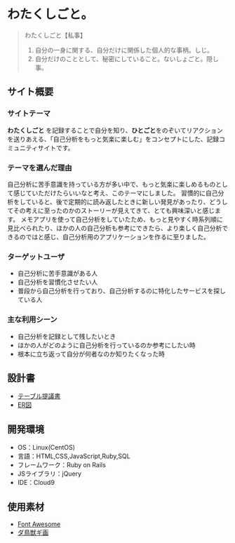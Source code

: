 # わたくしごと。

> わたくしごと【私事】
> 1. 自分の一身に関する、自分だけに関係した個人的な事柄。しじ。
> 2. 自分だけのこととして、秘密にしていること。ないしょごと。隠し事。

## サイト概要

### サイトテーマ

**わたくしごと** を記録することで自分を知り、**ひとごと**をのぞいてリアクションを送りあえる、「自己分析をもっと気楽に楽しむ」をコンセプトにした、記録コミュニティサイトです。

### テーマを選んだ理由

自己分析に苦手意識を持っている方が多い中で、もっと気楽に楽しめるものとして感じていただけたらいいなと考え、このテーマにしました。
習慣的に自己分析をしていると、後で定期的に読み返したときに新しい発見があったり、どうしてその考えに至ったのかのストーリーが見えてきて、とても興味深いと感じます。
メモアプリを使って自己分析をしていたため、もっと見やすく時系列順に見比べられたり、ほかの人の自己分析も参考にできたら、より楽しく自己分析できるのではと感じ、自己分析用のアプリケーションを作るに至りました。

### ターゲットユーザ

- 自己分析に苦手意識がある人
- 自己分析を習慣化させたい人
- 普段から自己分析を行っており、自己分析するのに特化したサービスを探している人

### 主な利用シーン

- 自己分析を記録として残したいとき
- ほかの人がどのように自己分析を行っているのか参考にしたい時
- 根本に立ち返って自分が何者なのか知りたくなった時

## 設計書
- [テーブル提議書](https://docs.google.com/spreadsheets/d/1lV7RZEoHWc0en_pfhtAjPX4GR6nu8ZenkkhEHa87vY8/edit#gid=1689603443)
- [ER図](https://drive.google.com/file/d/1briRg2qgSBxRGGYwkV_scQlT6wLEAXZQ/view?usp=sharing)

## 開発環境
- OS：Linux(CentOS)
- 言語：HTML,CSS,JavaScript,Ruby,SQL
- フレームワーク：Ruby on Rails
- JSライブラリ：jQuery
- IDE：Cloud9

## 使用素材
- [Font Awesome](https://fontawesome.com/)
- [ダ鳥獣ギ画](https://chojugiga.com/whats/)